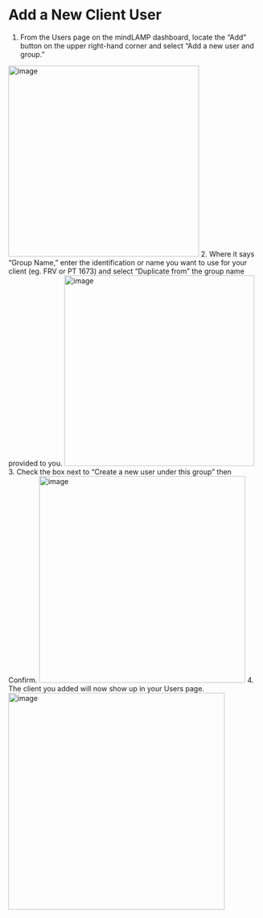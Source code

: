 # Add a New Client User
1. From the Users page on the mindLAMP dashboard, locate the “Add” button on the upper right-hand corner and select “Add a new user and group.”
<img width="379" alt="image" src="https://user-images.githubusercontent.com/69599815/124173045-8a878500-da78-11eb-8f9d-b06f58b43f7d.png">
2. Where it says “Group Name,” enter the identification or name you want to use for your client (eg. FRV or PT 1673) and select “Duplicate from” the group name provided to you.
<img width="378" alt="image" src="https://user-images.githubusercontent.com/69599815/124173129-9ffcaf00-da78-11eb-8f37-d8ea42645c50.png">
3. Check the box next to “Create a new user under this group” then Confirm.
<img width="410" alt="image" src="https://user-images.githubusercontent.com/69599815/124173177-ae4acb00-da78-11eb-81ef-8b6549ddb43f.png">
4. The client you added will now show up in your Users page.
<img width="430" alt="image" src="https://user-images.githubusercontent.com/69599815/124173258-cd495d00-da78-11eb-8a11-8bb0f489de7f.png">
